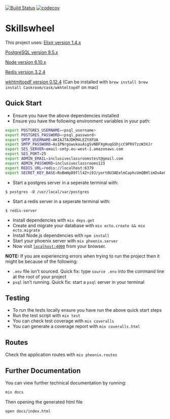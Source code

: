 [![Build Status](https://travis-ci.org/InclusiveClassrooms/skills-wheel.svg?branch=master)](https://travis-ci.org/InclusiveClassrooms/skills-wheel)
[![codecov](https://codecov.io/gh/InclusiveClassrooms/skills-wheel/branch/master/graph/badge.svg)](https://codecov.io/gh/InclusiveClassrooms/skills-wheel)

# Skillswheel

This project uses:
[Elixir version 1.4.x](http://elixir-lang.org/)

[PostgreSQL version 9.5.x](https://www.postgresql.org/)

[Node version 6.10.x](https://nodejs.org/)

[Redis version 3.2.4](https://redis.io/)

[wkhtmltopdf version 0.12.4](http://wkhtmltopdf.org/)
(Can be installed with `brew install brew install Caskroom/cask/wkhtmltopdf` on mac)

## Quick Start

* Ensure you have the above dependencies installed
* Ensure you have the following environment variables in your path:
```bash
export POSTGRES_USERNAME=<psql_username>
export POSTGRES_PASSWORD=<psql_password>
export SMTP_USERNAME=AKIAJTAJDKM4LEZYXFUA
export SMTP_PASSWORD=As1PNrgowukauAigSvNBFXgHuqGShjcC9PRV7zzW3XJr
export SES_SERVER=email-smtp.eu-west-1.amazonaws.com
export SES_PORT=25
export ADMIN_EMAIL=inclusiveclassroomstest@gmail.com
export ADMIN_PASSWORD=inclusiveclassrooms123
export REDIS_URL=redis://localhost:6379
export SECRET_KEY_BASE=RoBmHpD9fll4Z+i9J/yort8U3AEelmCaphcUmQBHlimDvAeGmdzxYuVrL7BbsczP
```
* Start a postgres server in a seperate terminal with:
```
$ postgres -D /usr/local/var/postgres
```
* Start a redis server in a seperate terminal with:
```
$ redis-server
```
* Install dependencies with `mix deps.get`
* Create and migrate your database with `mix ecto.create && mix ecto.migrate`
* Install Node.js dependencies with `npm install`
* Start your phoenix server with `mix phoenix.server`
* Now visit [`localhost:4000`](http://localhost:4000) from your browser.

**NOTE:** If you are experiencing errors when trying to run the project then it
might be because of the following:

* `.env` file isn't sourced. Quick fix: type `source .env` into the command line
at the root of your project
* `psql` isn't running. Quick fix: start a `psql` server in your terminal

## Testing

* To run the tests locally ensure you have run the above quick start steps
* Run the test script with `mix test`
* You can check test coverage with `mix coveralls`
* You can generate a coverage report with `mix coveralls.html`

## Routes

Check the application routes with `mix pheonix.routes`

## Further Documentation

You can view further technical documentation by running:
```bash
mix docs
```
Then opening the generated html file
```
open docs/index.html
```

